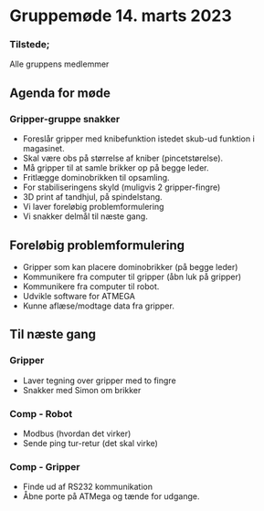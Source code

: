 # Gruppemøde 14. marts 2023
### Tilstede; 
Alle gruppens medlemmer

## Agenda for møde
### Gripper-gruppe snakker
- Foreslår gripper med knibefunktion istedet skub-ud funktion i magasinet.
- Skal være obs på størrelse af kniber (pincetstørelse).
- Må gripper til at samle brikker op på begge leder.
- Fritlægge dominobrikken til opsamling.
- For stabiliseringens skyld (muligvis 2 gripper-fingre)
- 3D print af tandhjul, på spindelstang. 
- Vi laver foreløbig problemformulering
- Vi snakker delmål til næste gang.

## Foreløbig problemformulering
- Gripper som kan placere dominobrikker (på begge leder)
- Kommunikere fra computer til gripper (åbn luk på gripper)
- Kommunikere fra computer til robot.
- Udvikle software for ATMEGA
- Kunne aflæse/modtage data fra gripper.

## Til næste gang
### Gripper
- Laver tegning over gripper med to fingre
- Snakker med Simon om brikker

### Comp - Robot
- Modbus (hvordan det virker)
- Sende ping tur-retur (det skal virke)

### Comp - Gripper
- Finde ud af RS232 kommunikation
- Åbne porte på ATMega og tænde for udgange.
